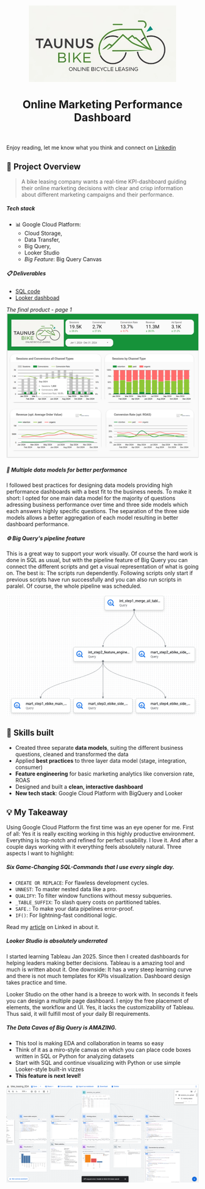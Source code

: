 <p align="center">
  <img src="Images/taunus_bike_leasing_wideformat.jpg" alt="Taunus Bike Leasing" style="max-height: 200px;">
</p>
<h1 align="center">Online Marketing Performance Dashboard</h1>

<br><br>Enjoy reading, let me know what you think and connect on [Linkedin](https://www.linkedin.com/in/thorweber)

## 🎯 Project Overview

> A bike leasing company wants a real-time KPI-dashboard guiding their online marketing decisions with clear and crisp information about different marketing campaigns and their performance. 

##### Tech stack

* 📊 Google Cloud Platform:
  * Cloud Storage,
  * Data Transfer,
  * Big Query,
  * Looker Studio
  * *Big Feature*: Big Query Canvas

##### 📋 Deliverables

- [SQL code](Code)
- [Looker dashboad](https://lookerstudio.google.com/reporting/60f91f12-d01b-43f3-ab8b-10b002e50b7f/page/p_vq8b41cvud)
 
*The final product - page 1*
![dashboard page one](Images/dashboard_1.png)

##### 📜 Multiple data models for better performance

I followed best practices for designing data models providing high performance dashboards with a best fit to the business needs. To make it short: I opted for one main data model for the majority of questions adressing business performance over time and three side models which each answers highly specific questions. The separation of the three side models allows a better aggregation of each model resulting in better dashboard performance. 

##### ⚙️ Big Query's pipeline feature

This is a great way to support your work visually. Of course the hard work is done in SQL as usual, but with the pipeline feature of Big Query you can connect the different scripts and get a visual representation of what is going on. The best is: The scripts run dependently. Following scripts only start if previous scripts have run successfully and you can also run scripts in paralel. Of course, the whole pipeline was scheduled.

![pipeline](Images/pipeline.png)

## 💪  Skills built

* Created three separate **data models**, suiting the different business questions, cleaned and transformed the data
* Applied **best practices** to three layer data model (stage, integration, consumer)
* **Feature engineering** for basic marketing analytics like conversion rate, ROAS
* Designed and built a **clean, interactive dashboard**
* **New tech stack**: Google Cloud Platform with BigQuery and Looker

## 💡 My Takeaway

Using Google Cloud Platform the first time was an eye opener for me. First of all: Yes it is really exciting working in this highly productive environment. Everything is top-notch and refined for perfect usability. I love it. And after a couple days working with it everything feels absolutely natural. Three aspects I want to highlight: 

##### Six Game-Changing SQL-Commands that **I use every single** day.
* `CREATE OR REPLACE`: For flawless development cycles.
* `UNNEST`: To master nested data like a pro.
* `QUALIFY`: To filter window functions without messy subqueries.
* `_TABLE_SUFFIX`: To slash query costs on partitioned tables.
* `SAFE.`: To make your data pipelines error-proof.
* `IF()`: For lightning-fast conditional logic.

Read my [article](https://www.linkedin.com/pulse/stop-writing-slow-sql-6-bigquery-functions-change-weber-mba-bsc-mleue) on Linked in about it.

##### **Looker Studio** is absolutely underrated

I started learning Tableau Jan 2025. Since then I created dashboards for helping leaders making better decisions. Tableau is a amazing tool and much is written about it. One downside: It has a very steep learning curve and there is not much templates for KPIs visualization. Dashboard design takes practice and time.

Looker Studio on the other hand is a breeze to work with. In seconds it feels you can design a multiple page dashboard. I enjoy the free placement of elements, the workflow and UI. Yes, it lacks the customizability of Tableau. Thus said, it will fulfill most of your daily BI requirements.  

##### The **Data Cavas** of Big Query is AMAZING. 
* This tool is making EDA and collaboration in teams so easy
* Think of it as a miro-style canvas on which you can place code boxes written in SQL or Python for analyzing datasets
* Start with SQL and continue visualizing with Python or use simple Looker-style built-in vizzes
* **This feature is next level!** 

![data canvas](Images/data_canvas.png)